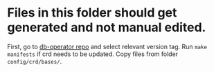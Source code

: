 # Files in this folder should get generated and not manual edited.

First, go to [db-operator repo](https://github.com/kloeckner-i/db-operator) and select relevant version tag.
Run `make manifests` if crd needs to be updated.
Copy files from folder `config/crd/bases/`.